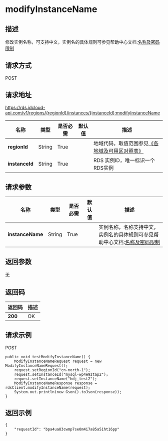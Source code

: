 # modifyInstanceName


## 描述
修改实例名称，可支持中文，实例名的具体规则可参见帮助中心文档:[名称及密码限制](../../documentation/Database-and-Cache-Service/RDS/Introduction/Restrictions/SQLServer-Restrictions.md)

## 请求方式
POST

## 请求地址
https://rds.jdcloud-api.com/v1/regions/{regionId}/instances/{instanceId}:modifyInstanceName

|名称|类型|是否必需|默认值|描述|
|---|---|---|---|---|
|**regionId**|String|True| |地域代码，取值范围参见[《各地域及可用区对照表》](../Enum-Definitions/Regions-AZ.md)|
|**instanceId**|String|True| |RDS 实例ID，唯一标识一个RDS实例|

## 请求参数
|名称|类型|是否必需|默认值|描述|
|---|---|---|---|---|
|**instanceName**|String|True| |实例名称，名称支持中文，实例名的具体规则可参见帮助中心文档:[名称及密码限制](../../../documentation/Database-and-Cache-Service/RDS/Introduction/Restrictions/SQLServer-Restrictions.md)|


## 返回参数
无


## 返回码
|返回码|描述|
|---|---|
|**200**|OK|

## 请求示例
POST
```
public void testModifyInstanceName() {
    ModifyInstanceNameRequest request = new ModifyInstanceNameRequest();
    request.setRegionId("cn-north-1");
    request.setInstanceId("mysql-wp4e9ztap2");
    request.setInstanceName("hdj_test2");
    ModifyInstanceNameResponse response = rdsClient.modifyInstanceName(request);
    System.out.println(new Gson().toJson(response));
}

```

## 返回示例
```
{
    "requestId": "bpa4ua83cwmp7se0m4i7a85a51ht16pp"
}
```
